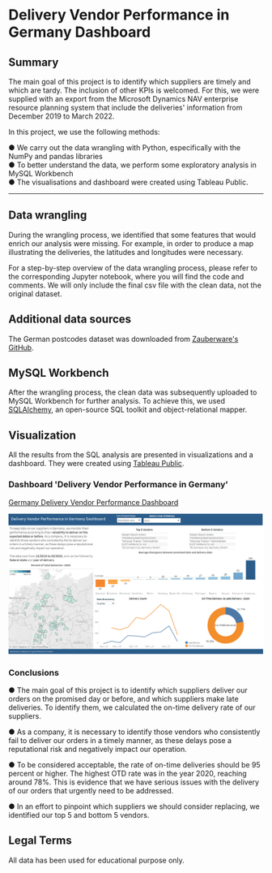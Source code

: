 # Delivery Vendor Performance in Germany Dashboard

## Summary

The main goal of this project is to identify which suppliers are timely and which are tardy. The inclusion of other KPIs is welcomed. For this, we were supplied with an export from the Microsoft Dynamics NAV enterprise resource planning system that include the deliveries' information from December 2019 to March 2022.

In this project, we use the following methods:

● We carry out the data wrangling with Python, especifically with the NumPy and pandas libraries  
● To better understand the data, we perform some exploratory analysis in MySQL Workbench  
● The visualisations and dashboard were created using Tableau Public.  

---

## Data wrangling

During the wrangling process, we identified that some features that would enrich our analysis were missing. For example, in order to produce a map illustrating the deliveries, the latitudes and longitudes were necessary.

For a step-by-step overview of the data wrangling process, please refer to the corresponding Jupyter notebook, where you will find the code and comments. We will only include the final csv file with the clean data, not the original dataset.
  
## Additional data sources

The German postcodes dataset was downloaded from [Zauberware's GitHub](https://github.com/zauberware/postal-codes-json-xml-csv/blob/master/data/DE.zip).

## MySQL Workbench

After the wrangling process, the clean data was subsequently uploaded to MySQL Workbench for further analysis. To achieve this, we used [SQLAlchemy](https://www.sqlalchemy.org/), an open-source SQL toolkit and object-relational mapper.

## Visualization

All the results from the SQL analysis are presented in visualizations and a dashboard. They were created using [Tableau Public](https://public.tableau.com/).

### Dashboard 'Delivery Vendor Performance in Germany'

[Germany Delivery Vendor Performance Dashboard](https://public.tableau.com/app/profile/virginia.perdomo.cordero/viz/GermanyDeliveryVendorPerformanceDashboard/Dashboard1)

 ![Germany Delivery Vendor Performance Dashboard](/dashboard.png)

### Conclusions

● The main goal of this project is to identify which suppliers deliver our orders on the promised day or before, and which suppliers make late deliveries. To identify them, we calculated the on-time delivery rate of our suppliers.

● As a company, it is necessary to identify those vendors who consistently fail to deliver our orders in a timely manner, as these delays pose a reputational risk and negatively impact our operation.

● To be considered acceptable, the rate of on-time deliveries should be 95 percent or higher. The highest OTD rate was in the year 2020, reaching around 78%. This is evidence that we have serious issues with the delivery of our orders that urgently need to be addressed.

● In an effort to pinpoint which suppliers we should consider replacing, we identified our top 5 and bottom 5 vendors.


## Legal Terms

All data has been used for educational purpose only.